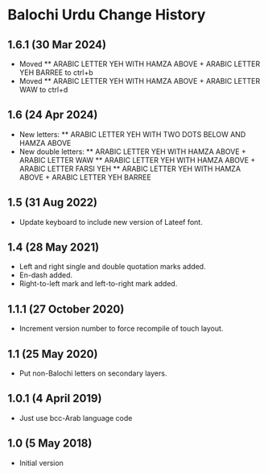 Balochi Urdu Change History
===============================

1.6.1 (30 Mar 2024)
------------------
* Moved ** ARABIC LETTER YEH WITH HAMZA ABOVE + ARABIC LETTER YEH BARREE to ctrl+b
* Moved ** ARABIC LETTER YEH WITH HAMZA ABOVE + ARABIC LETTER WAW to ctrl+d

1.6 (24 Apr 2024)
-----------------
* New letters: 
** ARABIC LETTER YEH WITH TWO DOTS BELOW AND HAMZA ABOVE
* New double letters:
** ARABIC LETTER YEH WITH HAMZA ABOVE + ARABIC LETTER WAW
** ARABIC LETTER YEH WITH HAMZA ABOVE + ARABIC LETTER FARSI YEH
** ARABIC LETTER YEH WITH HAMZA ABOVE + ARABIC LETTER YEH BARREE

1.5 (31 Aug 2022)
-----------------
* Update keyboard to include new version of Lateef font.

1.4 (28 May 2021)
-----------------
* Left and right single and double quotation marks added.
* En-dash added.
* Right-to-left mark and left-to-right mark added. 

1.1.1 (27 October 2020)
-----------------------
* Increment version number to force recompile of touch layout.

1.1 (25 May 2020)
-----------------
* Put non-Balochi letters on secondary layers.

1.0.1 (4 April 2019)
--------------------
* Just use bcc-Arab language code

1.0 (5 May 2018)
----------------
* Initial version